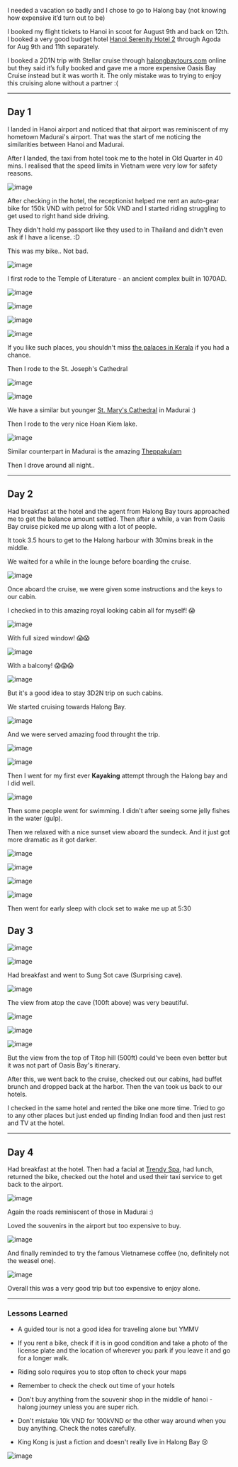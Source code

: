 I needed a vacation so badly and I chose to go to Halong bay (not knowing how expensive it’d turn out to be)

I booked my flight tickets to Hanoi in scoot for August 9th and back on 12th. I booked a very good budget hotel&nbsp;[Hanoi Serenity Hotel 2](https://www.agoda.com/hanoi-serenity-hotel-2/hotel/hanoi-vn.html) through Agoda for Aug 9th and 11th separately.&nbsp;

I booked a 2D1N trip with Stellar cruise through [halongbaytours.com](https://www.halongbaytours.com/cruise/oasis-bay-cruise.html#itinerary)&nbsp;online but they said it’s fully booked and gave me a more expensive Oasis Bay Cruise instead but it was worth it. The only mistake was to trying to enjoy this cruising alone without a partner :(

---


## Day 1

I landed in Hanoi airport and noticed that that airport was reminiscent of my hometown Madurai's airport. That was the start of me noticing the similarities between Hanoi and Madurai.

After I landed, the taxi from hotel took me to the hotel in Old Quarter in 40 mins. I realised that the speed limits in Vietnam were very low for safety reasons.


![image](https://raw.githubusercontent.com/vigneshwaranr/blog_posts/master/photos/2018_08_13_vietnam/IMG_20180809_144328.jpg)


After checking in the hotel, the receptionist helped me rent an auto-gear bike for 150k VND with petrol for 50k VND and I started riding struggling to get used to right hand side driving. 

They didn't hold my passport like they used to in Thailand and didn't even ask if I have a license. :D

This was my bike.. Not bad.

![image](https://raw.githubusercontent.com/vigneshwaranr/blog_posts/master/photos/2018_08_13_vietnam/IMG_20180809_163053.jpg)


I first rode to the Temple of Literature - an ancient complex built in 1070AD.

![image](https://raw.githubusercontent.com/vigneshwaranr/blog_posts/master/photos/2018_08_13_vietnam/IMG_20180809_165819.jpg)


![image](https://raw.githubusercontent.com/vigneshwaranr/blog_posts/master/photos/2018_08_13_vietnam/IMG_20180809_165448.jpg)

![image](https://raw.githubusercontent.com/vigneshwaranr/blog_posts/master/photos/2018_08_13_vietnam/IMG_20180809_171229.jpg)

![image](https://raw.githubusercontent.com/vigneshwaranr/blog_posts/master/photos/2018_08_13_vietnam/IMG_20180809_173219.jpg)

If you like such places, you shouldn't miss [the palaces in Kerala](https://www.nativeplanet.com/travel-guide/popular-palaces-thiruvananthapuram-000170.html) if you had a chance.

Then I rode to the St. Joseph's Cathedral


![image](https://raw.githubusercontent.com/vigneshwaranr/blog_posts/master/photos/2018_08_13_vietnam/IMG_20180809_181346.jpg)


![image](https://raw.githubusercontent.com/vigneshwaranr/blog_posts/master/photos/2018_08_13_vietnam/IMG_20180809_181729.jpg)

We have a similar but younger [St. Mary's Cathedral](http://www.maduraitourism.co.in/saint-mary-s-cathedral-madurai) in Madurai :)

Then I rode to the very nice Hoan Kiem lake.

![image](https://raw.githubusercontent.com/vigneshwaranr/blog_posts/master/photos/2018_08_13_vietnam/IMG_20180809_183929_HHT.jpg)

Similar counterpart in Madurai is the amazing [Theppakulam](https://www.tripadvisor.com.sg/Attraction_Review-g297677-d1932510-Reviews-Vandiyur_Mariamman_Teppakulam-Madurai_Madurai_District_Tamil_Nadu.html)

Then I drove around all night..

---


## Day 2

Had breakfast at the hotel and the agent from Halong Bay tours approached me to get the balance amount settled. Then after a while, a van from Oasis Bay cruise picked me up along with a lot of people.

It took 3.5 hours to get to the Halong harbour with 30mins break in the middle.

We waited for a while in the lounge before boarding the cruise.

![image](https://raw.githubusercontent.com/vigneshwaranr/blog_posts/master/photos/2018_08_13_vietnam/IMG_20180810_123759.jpg)

Once aboard the cruise, we were given some instructions and the keys to our cabin.

I checked in to this amazing royal looking cabin all for myself! 😱

![image](https://raw.githubusercontent.com/vigneshwaranr/blog_posts/master/photos/2018_08_13_vietnam/IMG_20180810_131358.jpg)

With full sized window! 😱😱

![image](https://raw.githubusercontent.com/vigneshwaranr/blog_posts/master/photos/2018_08_13_vietnam/IMG_20180810_131434.jpg)


With a balcony! 😱😱😱

![image](https://raw.githubusercontent.com/vigneshwaranr/blog_posts/master/photos/2018_08_13_vietnam/IMG_20180810_131541.jpg)

But it's a good idea to stay 3D2N trip on such cabins.

We started cruising towards Halong Bay.


![image](https://raw.githubusercontent.com/vigneshwaranr/blog_posts/master/photos/2018_08_13_vietnam/IMG_20180810_135247.jpg)

And we were served amazing food throught the trip.


![image](https://raw.githubusercontent.com/vigneshwaranr/blog_posts/master/photos/2018_08_13_vietnam/IMG_20180811_063153.jpg)

![image](https://raw.githubusercontent.com/vigneshwaranr/blog_posts/master/photos/2018_08_13_vietnam/IMG_20180810_135321.jpg)


Then I went for my first ever **Kayaking** attempt through the Halong bay and I did well. 


![image](https://raw.githubusercontent.com/vigneshwaranr/blog_posts/master/photos/2018_08_13_vietnam/me_kayaking.png)


Then some people went for swimming. I didn't after seeing some jelly fishes in the water (gulp).

Then we relaxed with a nice sunset view aboard the sundeck. And it just got more dramatic as it got darker.


![image](https://raw.githubusercontent.com/vigneshwaranr/blog_posts/master/photos/2018_08_13_vietnam/IMG_20180810_173031.jpg)

![image](https://raw.githubusercontent.com/vigneshwaranr/blog_posts/master/photos/2018_08_13_vietnam/IMG_20180810_182738.jpg)

![image](https://raw.githubusercontent.com/vigneshwaranr/blog_posts/master/photos/2018_08_13_vietnam/Screen_Shot_2018-08-13_at_7.13.57_PM.png)

![image](https://raw.githubusercontent.com/vigneshwaranr/blog_posts/master/photos/2018_08_13_vietnam/Screen_Shot_2018-08-13_at_7.14.19_PM.png)

Then went for early sleep with clock set to wake me up at 5:30

## Day 3


![image](https://raw.githubusercontent.com/vigneshwaranr/blog_posts/master/photos/2018_08_13_vietnam/IMG_20180811_051242_HHT.jpg)



![image](https://raw.githubusercontent.com/vigneshwaranr/blog_posts/master/photos/2018_08_13_vietnam/IMG_20180811_063325.jpg)

Had breakfast and went to Sung Sot cave (Surprising cave).

![image](https://raw.githubusercontent.com/vigneshwaranr/blog_posts/master/photos/2018_08_13_vietnam/IMG_20180811_083320_HHT.jpg)

The view from atop the cave (100ft above) was very beautiful.

![image](https://raw.githubusercontent.com/vigneshwaranr/blog_posts/master/photos/2018_08_13_vietnam/IMG_20180811_085128.jpg)


![image](https://raw.githubusercontent.com/vigneshwaranr/blog_posts/master/photos/2018_08_13_vietnam/IMG_20180811_081502.jpg)


![image](https://raw.githubusercontent.com/vigneshwaranr/blog_posts/master/photos/2018_08_13_vietnam/nice_view_atop_cave.png)

But the view from the top of Titop hill (500ft) could've been even better but it was not part of Oasis Bay's itinerary.

After this, we went back to the cruise, checked out our cabins, had buffet brunch and dropped back at the harbor. Then the van took us back to our hotels.

I checked in the same hotel and rented the bike one more time. Tried to go to any other places but just ended up finding Indian food and then just rest and TV at the hotel.

---

## Day 4

Had breakfast at the hotel. Then had a facial at [Trendy Spa](https://www.tripadvisor.com.sg/Attraction_Review-g293924-d12925605-Reviews-Trendy_Spa_Massage-Hanoi.html), had lunch, returned the bike, checked out the hotel and used their taxi service to get back to the airport.


![image](https://raw.githubusercontent.com/vigneshwaranr/blog_posts/master/photos/2018_08_13_vietnam/IMG_20180812_132724.jpg)

Again the roads reminiscent of those in Madurai :)

Loved the souvenirs in the airport but too expensive to buy.

![image](https://raw.githubusercontent.com/vigneshwaranr/blog_posts/master/photos/2018_08_13_vietnam/IMG_20180812_141943.jpg)

And finally reminded to try the famous Vietnamese coffee (no, definitely not the weasel one).

![image](https://raw.githubusercontent.com/vigneshwaranr/blog_posts/master/photos/2018_08_13_vietnam/IMG_20180812_145111.jpg)


Overall this was a very good trip but too expensive to enjoy alone.

---

### Lessons Learned

* A guided tour is not a good idea for traveling alone but YMMV

* If you rent a bike, check if it is in good condition and take a photo of the license plate and the location of wherever you park if you leave it and go for a longer walk.

* Riding solo requires you to stop often to check your maps

* Remember to check the check out time of your hotels

* Don't buy anything from the souvenir shop in the middle of hanoi - halong journey unless you are super rich.

* Don't mistake 10k VND for 100kVND or the other way around when you buy anything. Check the notes carefully.

* King Kong is just a fiction and doesn't really live in Halong Bay 😢


![image](https://raw.githubusercontent.com/vigneshwaranr/blog_posts/master/photos/2018_08_13_vietnam/1490705536Kong-Skull-Island-Vietnam.png)
